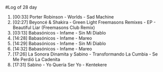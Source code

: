 #Log of 28 day

1. [00:33] Porter Robinson - Worlds - Sad Machine
1. [02:27] Beyoncé & Shakira - Green Light Freemasons Remixes - EP - Beautiful Liar (Freemasons Club Remix)
1. [03:13] Babasónicos - Infame - Sin Mi Diablo
1. [14:28] Babasónicos - Infame - Mareo
1. [14:29] Babasónicos - Infame - Sin Mi Diablo
1. [14:32] Babasónicos - Infame - Mareo
1. [17:26] La Sonora Dinamita y Sabino - Transformando La Cumbia - Se Me Perdió La Cadenita
1. [17:31] Sabino - Yo Quería Ser Yo - Kentekere
